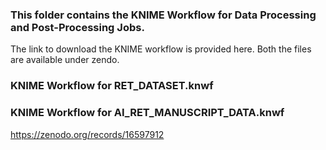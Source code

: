 ### This folder contains the KNIME Workflow for Data Processing and Post-Processing Jobs.

The link to download the KNIME workflow is provided here. Both the files are available under zendo.

### KNIME Workflow for RET_DATASET.knwf
### KNIME Workflow for AI_RET_MANUSCRIPT_DATA.knwf

https://zenodo.org/records/16597912
